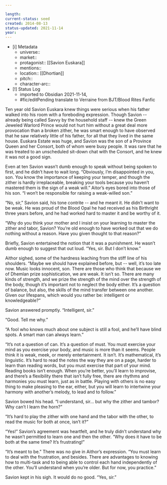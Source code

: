 ```yaml
---

length:
current-status: seed
created: 2014-08-13
status-updated: 2021-11-14
year:
---
```


- [i] Metadata
	- universe:: 
	- market::
	- protagonist:: [[Savion Euskara]]
	- mentions::
	- location:: [[Dhortian]]
	- pitch:: 
	- character-arc::
- [!] Status Log
	- imported to Obsidian 2021-11-14, 
	- #fic/editPending translate to Verraine from BJT/Blood Rites Fanfic 

Ten year old Savion Euskara knew things were serious when his father walked into his room with a foreboding expression. Though Savion -- already being called Savvy by the household staff -- knew the Green Jeweled Warlord Prince would not hurt him without a great deal more provocation than a broken zither, he was smart enough to have observed that he saw relatively little of his father, for all that they lived in the same house. Euskara Estate was huge, and Savion was the son of a Province Queen and her Consort, both of whom were busy people. It was rare that he was treated to an unscheduled sit-down chat with the Consort, and he knew it was not a good sign.

Even at ten Savion wasn’t dumb enough to speak without being spoken to first, and he didn’t have to wait long. “Obviously, I’m disappointed in you, son. You know the importance of keeping your temper, and though the zither is hardly irreplaceable, breaking your tools because you haven’t mastered them is the sign of a weak will.” Aitor’s eyes bored into those of his son. “I won’t be responsible for raising a weak-willed son.”

“No, sir,” Savion said, his tone contrite -- and he meant it. He didn’t want to be weak. He was proud of the Blood Opal he had received as his Birthright three years before, and he had worked hard to master it and be worthy of it.

“Why do you think your mother and I insist on your learning to master the zither and tabor, Savion? You’re old enough to have worked out that we do nothing without a reason. Have you given thought to that reason?”

Briefly, Savion entertained the notion that it was a punishment. He wasn’t dumb enough to suggest that out loud. “Yes, sir. But I don’t know.”

Aithor sighed, some of the hardness leaching from the stiff line of his shoulders. “Maybe we should have explained before, but -- well, it’s too late now. Music looks innocent, son. There are those who think that because we of Dhemlan prize sophistication, we are weak. It isn’t so. There are many kinds of strength, and we prize the strength of the mind over the strength of the body, though it’s important not to neglect the body either. It’s a question of balance, but also, the skills of the mind transfer between one another. Given our lifespans, which would you rather be: intelligent or knowledgeable?”

Savion answered promptly. “Intelligent, sir.”

“Good. Tell me why.”

“A fool who knows much about one subject is still a fool, and he’ll have blind spots. A smart man can always learn.”

“It’s not a question of can. It’s a question of must. You must exercise your mind as you exercise your body, and music is more than it seems. People think it is weak, meek, or merely entertainment. It isn’t. It’s mathematical, it’s linguistic. It’s hard to read the notes the way they are on a page, harder to learn than reading words, but you must exercise that part of your mind. Reading books isn’t enough. When you’re better,  you’ll learn to improvise, and there’s a flexibility there that isn’t fully free, there are rhythms and harmonies you must learn, just as in battle. Playing with others is no easy thing to make pleasing to the ear, either, but you will learn to intertwine your harmony with another’s melody, to lead and to follow.”

Savion bowed his head. “I understand, sir... but why the zither and tambor? Why can’t I learn the horn?”

“It’s hard to play the zither with one hand and the tabor with the other, to read the music for both at once, isn’t it?”

“Yes!” Savion’s agreement was heartfelt, and he truly didn’t understand why he wasn’t permitted to learn one and then the other. “Why does it have to be both at the same time? It’s frustrating!”

“It’s meant to be.” There was no give in Aithor’s expression. “You must learn to deal with the frustration, and besides. There are advantages to knowing how to multi-task and to being able to control each hand independently of the other. You’ll understand when you’re older. But for now, you practice.”

Savion kept in his sigh. It would do no good. “Yes, sir.”